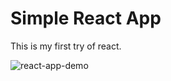 # Simple React App

This is my first try of react.

![react-app-demo](https://user-images.githubusercontent.com/56130647/216057209-b1071f4a-8892-4e43-821d-a8b7209e0720.gif)
